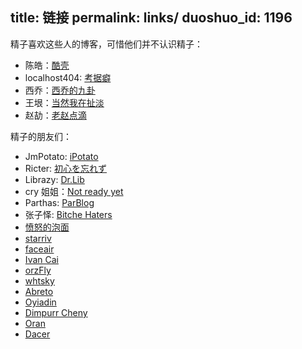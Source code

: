 title: 链接
permalink: links/
duoshuo_id: 1196
---

精子喜欢这些人的博客，可惜他们并不认识精子：

* 陈皓：[酷壳](http://coolshell.cn/)
* localhost404: [考据癖](http://localhost-8080.com/)
* 西乔：[西乔的九卦](http://blog.xiqiao.info/)
* 王垠：[当然我在扯淡](http://www.yinwang.org/)
* 赵劼：[老赵点滴](http://blog.zhaojie.me/)

精子的朋友们：

* JmPotato: [iPotato](http://ipotato.me/)
* Ricter: [初心を忘れず](http://www.ricter.me/)
* Librazy: [Dr.Lib](http://im.librazy.org/)
* cry 姐姐：[Not ready yet](http://infinnie.github.io/)
* Parthas: [ParBlog](http://blog.xparthas.com/)
* 张子怿: [Bitche Haters](http://brightsaul.me/)
* [愤怒的泡面](http://powman.org/)
* [starriv](http://starriv.com)
* [faceair](http://lucy.faceair.me/)
* [Ivan Cai](http://www.ivancai.me/)
* [orzFly](http://orzfly.com/)
* [whtsky](http://whouz.com/)
* [Abreto](http://blog.abreto.net/)
* [Oyiadin](http://oyiadin.com/)
* [Dimpurr Cheny](http://im.dimpurr.com/)
* [Oran](http://oran.pw/)
* [Dacer](http://blog.dacer.im/)
